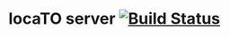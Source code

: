 # locaTO server [![Build Status](https://travis-ci.org/marceloneil/docker-lineageos.svg?branch=master)](https://travis-ci.org/marceloneil/docker-lineageos)
